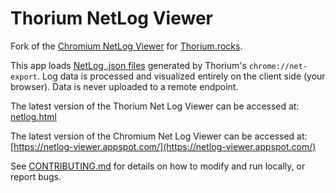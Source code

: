 # Thorium NetLog Viewer
Fork of the [Chromium NetLog Viewer](https://chromium.googlesource.com/catapult/+/master/netlog_viewer/) for [Thorium.rocks](https://thorium.rocks/).

This app loads [NetLog .json files](https://www.chromium.org/developers/design-documents/network-stack/netlog) generated by Thorium's `chrome://net-export`. Log data is processed and visualized entirely on the client side (your browser). Data is never uploaded
to a remote endpoint.

The latest version of the Thorium Net Log Viewer can be accessed at: [netlog.html](https://thorium.rocks/misc/thorium_netlog_viewer/netlog.html)

The latest version of the Chromium Net Log Viewer can be accessed at: [https://netlog-viewer.appspot.com/](https://netlog-viewer.appspot.com/)

See [CONTRIBUTING.md](https://github.com/Alex313031/Thorium_NetLog_Viewer/blob/main/CONTRIBUTING.md) for details on how to modify and run locally, or report bugs.

